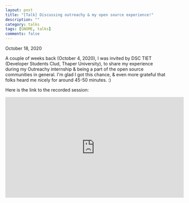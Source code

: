 ```yaml
---
layout: post
title: "[Talk] Discussing outreachy & my open source experience!"
description: ""
category: talks
tags: [GNOME, talks]
comments: false
---
```


October 18, 2020

A couple of weeks back (October 4, 2020), I was invited by DSC TIET (Developer Students Clud, Thaper University), to share my experience during my Outreachy internship & being a part of the open source communities in general. I'm glad I got this chance, & even more grateful that folks heard me nicely for around 45-50 minutes. :) 

Here is the link to the recorded session:

<iframe width="560" height="315" src="https://www.youtube-nocookie.com/embed/mgnH4TQK_3E?start=886" frameborder="0" allow="accelerometer; autoplay; clipboard-write; encrypted-media; gyroscope; picture-in-picture" allowfullscreen></iframe>

<!-- break -->
